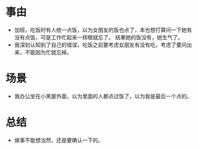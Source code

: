# 事由
* 加班，吃饭时有人统一点饭，以为女朋友的饭也点了，本也想打算问一下她有没有点饭，可是工作忙起来一转眼就忘了。
结果她的饭没有，她生气了。
* 我深刻认知到了自己的错误，吃饭之前要考虑女朋友有没有吃，考虑了要问出来，不能因为忙就忘掉。

# 场景
* 我办公坐在小黑屋外面，以为里面的人都点过饭了，以为我是最后一个点的。

# 总结
* 做事不能想当然，还是要确认一下的。
